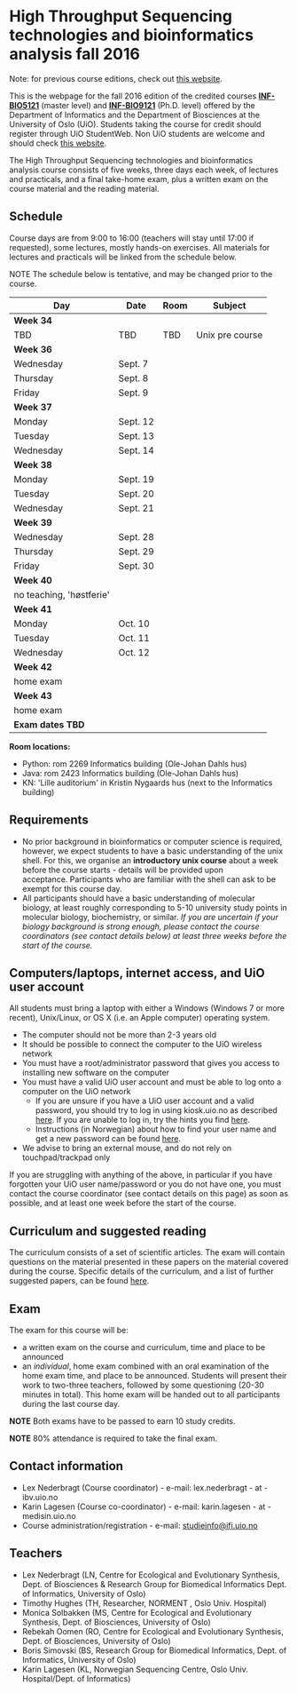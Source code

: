 High Throughput Sequencing technologies and bioinformatics analysis fall 2016
==========================================

Note: for previous course editions, check out [this website](http://inf-biox121.readthedocs.io).

This is the webpage for the fall 2016 edition of the credited courses [**INF-BIO5121**](http://www.uio.no/studier/emner/matnat/ifi/INF-BIO5121) (master level) and [**INF-BIO9121**](http://www.uio.no/studier/emner/matnat/ifi/INF-BIO9121/) (Ph.D. level) offered by the Department of Informatics and the Department of Biosciences at the University of Oslo (UiO). Students taking the course for credit should register through UiO StudentWeb. Non UiO students are welcome and should check [this website](http://www.uio.no/english/studies/admission/).

The High Throughput Sequencing technologies and bioinformatics
analysis course consists of five weeks, three days each week, of
lectures and practicals, and a final take-home exam, plus a written exam on the course material and the reading material.

## Schedule
Course days are from 9:00 to 16:00 (teachers will stay until 17:00 if
requested), some lectures, mostly hands-on exercises. All materials for lectures and practicals will be linked from the schedule below. 

NOTE The schedule below is tentative, and may be changed prior to the
course.

|Day      |Date      | Room|Subject|
|---------|----------|-----|-------|
|**Week 34**|||
|TBD|TBD |TBD|Unix pre course|
|**Week 36**|||
|Wednesday|Sept. 7 ||
|Thursday|Sept. 8 ||
|Friday|Sept. 9 ||
|**Week 37**|||
|Monday|Sept. 12 ||
|Tuesday|Sept. 13 ||
|Wednesday|Sept. 14 ||
|**Week 38**|||
|Monday|Sept. 19 ||
|Tuesday|Sept. 20 ||
|Wednesday|Sept. 21 ||
|**Week 39**|||
|Wednesday|Sept. 28 ||
|Thursday|Sept. 29 ||
|Friday|Sept. 30 ||
|**Week 40**|||
| no teaching, 'høstferie'|
|**Week 41**|||
|Monday|Oct. 10 ||
|Tuesday|Oct. 11 ||
|Wednesday|Oct. 12 ||
|**Week 42**|||
| home exam|
|**Week 43**|||
| home exam|
|**Exam dates TBD**|

**Room locations:**

* Python: rom 2269 Informatics building (Ole-Johan Dahls hus)
* Java: rom 2423 Informatics building (Ole-Johan Dahls hus)
* KN: 'Lille auditorium' in Kristin Nygaards hus (next to the Informatics building)

## Requirements

* No prior background in bioinformatics or computer science is required, however, we expect students to have a basic understanding of the unix shell. For this, we organise an **introductory unix course** about a
week before the course starts - details will be provided upon acceptance. Participants who are familiar with the shell
can ask to be exempt for this course day.
* All participants should have a basic understanding of molecular
biology, at least roughly corresponding to 5-10 university study points
in molecular biology, biochemistry, or similar. *If you are uncertain if
your biology background is strong enough, please contact the course
coordinators (see contact details below) at least three weeks before the
start of the course.*


## Computers/laptops, internet access, and UiO user account
All students must bring a laptop with either a Windows (Windows 7 or more recent), Unix/Linux, or OS X (i.e. an Apple computer) operating system.

* The computer should not be more than 2-3 years old
* It should be possible to connect the computer to the UiO wireless network
* You must have a root/administrator password that gives you access to installing new software on the computer
* You must have a valid UiO user account and must be able to log onto a computer on the UiO network
  * If you are unsure if you have a UiO user account and a valid password, you should try to log in using kiosk.uio.no as described [here](http://www.uio.no/english/services/it/network/home-and-away/kiosk/index.html). If you are unable to log in, try the hints you find [here](http://www.uio.no/english/services/it/network/home-and-away/kiosk/programkiosk/index.html).
  * Instructions (in Norwegian) about how to find your user name and get a new password can be found [here](http://www.uio.no/tjenester/it/brukernavn-passord/ikke-passord.html).
* We advise to bring an external mouse, and do not rely on touchpad/trackpad only

If you are struggling with anything of the above, in particular if you have forgotten your UiO user name/password or you do not have one, you must contact the course coordinator (see contact details on this page) as soon as possible, and at least one week before the start of the course.

## Curriculum and suggested reading
The curriculum consists of a set of scientific articles. The exam will
contain questions on the material presented in these papers on the material covered during the course. Specific details of the curriculum, and a list of further suggested papers, can be found [here](misc/curriculum.html).

## Exam
The exam for this course will be:

-   a written exam on the course and curriculum, time and place
    to be announced
-   an *individual*, home exam
    combined with an oral examination of the home exam time, and place
    to be announced. Students will present their work to two-three teachers,
    followed by some questioning (20-30 minutes in total). This home exam will
    be handed out to all participants during the last course day.
    

**NOTE** Both exams have to be passed to earn 10 study credits.
  
**NOTE** 80% attendance is required to take the final exam.

## Contact information

* Lex Nederbragt (Course coordinator) - e-mail: lex.nederbragt - at -
ibv.uio.no
* Karin Lagesen (Course co-coordinator) - e-mail: karin.lagesen - at -
medisin.uio.no
* Course administration/registration - e-mail: studieinfo@ifi.uio.no

## Teachers

* Lex Nederbragt (LN, Centre for Ecological and Evolutionary Synthesis,
Dept. of Biosciences & Research Group for Biomedical Informatics Dept. of Informatics, University of Oslo)
* Timothy Hughes (TH, Researcher, NORMENT , Oslo Univ. Hospital)
* Monica Solbakken (MS, Centre for Ecological and Evolutionary Synthesis,
Dept. of Biosciences, University of Oslo)
* Rebekah Oomen (RO, Centre for Ecological and Evolutionary Synthesis,
Dept. of Biosciences, University of Oslo)
* Boris Simovski (BS, Research Group for Biomedical Informatics, Dept. of
Informatics, University of Oslo)
* Karin Lagesen (KL, Norwegian Sequencing Centre, Oslo Univ.
Hospital/Dept. of Informatics)

